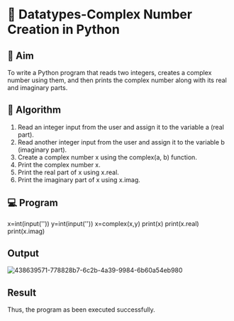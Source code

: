 # 🧮 Datatypes-Complex Number Creation in Python

## 🎯 Aim
To write a Python program that reads two integers, creates a complex number using them, and then prints the complex number along with its real and imaginary parts.

## 🧠 Algorithm
1. Read an integer input from the user and assign it to the variable a (real part).
2. Read another integer input from the user and assign it to the variable b (imaginary part).
3. Create a complex number x using the complex(a, b) function.
4. Print the complex number x.
5. Print the real part of x using x.real.
6. Print the imaginary part of x using x.imag.


## 💻 Program

x=int(input(''))
y=int(input(''))
x=complex(x,y)
print(x)
print(x.real)
print(x.imag)

## Output
![438639571-778828b7-6c2b-4a39-9984-6b60a54eb980](https://github.com/user-attachments/assets/31586238-a956-469b-814c-f368cf28d8e2)


## Result
Thus, the program as been executed successfully.

